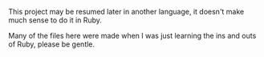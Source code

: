This project may be resumed later in another language, it doesn't make much sense to do it in Ruby.

Many of the files here were made when I was just learning the ins and outs of Ruby, please be gentle.
